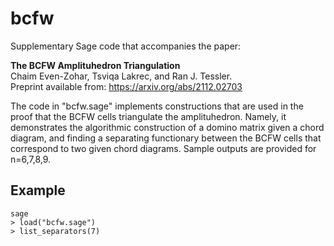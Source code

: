 # bcfw

Supplementary Sage code that accompanies the paper:

**The BCFW Amplituhedron Triangulation**  
Chaim Even-Zohar, Tsviqa Lakrec, and Ran J. Tessler.  
Preprint available from: https://arxiv.org/abs/2112.02703

The code in "bcfw.sage" implements constructions that are used in the proof that the BCFW cells triangulate the amplituhedron. Namely, it demonstrates the algorithmic construction of a domino matrix given a chord diagram, and finding a separating functionary between the BCFW cells that correspond to two given chord diagrams. Sample outputs are provided for n=6,7,8,9.

## Example
```
sage
> load("bcfw.sage")
> list_separators(7)
```
